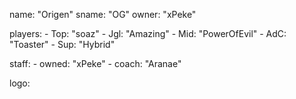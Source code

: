 name: "Origen"
sname: "OG"
owner: "xPeke"

players:
    - Top: "soaz"
    - Jgl: "Amazing"
    - Mid: "PowerOfEvil"
    - AdC: "Toaster"
    - Sup: "Hybrid"

staff:
    - owned: "xPeke"
    - coach: "Aranae"

logo: 

